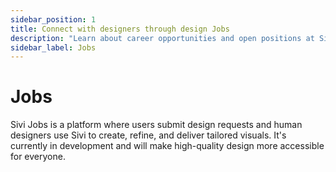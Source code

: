 ```yaml
---
sidebar_position: 1
title: Connect with designers through design Jobs
description: "Learn about career opportunities and open positions at Sivi."
sidebar_label: Jobs
---
```


# Jobs

Sivi Jobs is a platform where users submit design requests and human designers use Sivi to create, refine, and deliver tailored visuals. It's currently in development and will make high-quality design more accessible for everyone.